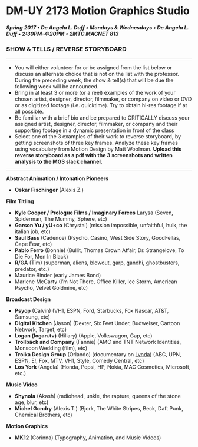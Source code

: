 # DM-UY 2173 Motion Graphics Studio

##### Spring 2017 • De Angela L. Duff • Mondays & Wednesdays • De Angela L. Duff • 2:30PM-4:20PM • 2MTC MAGNET 813

### SHOW & TELLS / REVERSE STORYBOARD

---

* You will either volunteer for or be assigned from the list below or discuss an alternate choice that is not on the list with the professor. During the preceding week, the show & tell(s) that will be due the following week will be announced. 
* Bring in at least 3 or more (or a reel) examples of the work of your chosen artist, designer, director, filmmaker, or company on video or DVD or as digitized footage (i.e. quicktime). Try to obtain hi-res footage if at all possible.
* Be familiar with a brief bio and be prepared to CRITICALLY discuss your assigned artist, designer, director, filmmaker, or company and their supporting footage in a dynamic presentation in front of the class
* Select one of the 3 examples of their work to reverse storyboard, by getting screenshots of three key frames. Analyze these key frames using vocabulary from Motion Design by Matt Woolman. **Upload this reverse storyboard as a pdf with the 3 screenshots and written analysis to the MGS slack channel.**

---

**Abstract Animation / Intonation Pioneers**
* **Oskar Fischinger** (Alexis Z.)

**Film Titling**
* **Kyle Cooper / Prologue Films / Imaginary Forces** Larysa
(Seven, Spiderman, The Mummy, Sphere, etc)
* **Garson Yu / yU+co** (Chrystal)
(mission impossible, unfaithful, hulk, the italian job, etc)
* **Saul Bass** (Cadence)
(Psycho, Casino, West Side Story, GoodFellas, Cape Fear, etc)
* **Pablo Ferro** (Bonnie)
(Bullit, Thomas Crown Affair, Dr. Strangelove, To Die For, Men In Black)
* **R/GA** (Tim)
(superman, aliens, blowout, garp, gandhi, ghostbusters, predator, etc.)
* Maurice Binder
(early James Bond)
* Marlene McCarty
(I’m Not There, Office Killer, Ice Storm, American Psycho, Velvet Goldmine, etc)

**Broadcast Design**
* **Psyop** (Calvin)
(VH1, ESPN, Ford, Starbucks, Fox Nascar, AT&T, Samsung, etc)
* **Digital Kitchen** (Jason)
(Dexter, Six Feet Under, Budweiser, Cartoon Network, Target, etc)
* **Logan (logan.tv)** (Hillary)
(Apple, Volkswagon, Gap, etc)
* **Trollbäck and Company** (Fannie)
(AMC and TNT Network Identities, Monsoon Wedding (film), etc)
* **Troika Design Group** (Orlando) (documentary on [Lynda](http://nyu.edu/lynda))
(ABC, UPN, ESPN, E!, Fox, MTV, VH1, Style, Comedy Central, etc)
* **Los York** (Angela)
(Honda, Pepsi, HP, Nokia, MAC Cosmetics, Microsoft, etc.)

**Music Video**
* **Shynola** (Akash)
(radiohead, unkle, the rapture, queens of the stone age, blur, etc)
* **Michel Gondry** (Alexis T.)
(Bjork, The White Stripes, Beck, Daft Punk, Chemical Brothers, etc)

**Motion Graphics**
* **MK12** (Corinna)
(Typography, Animation, and Music Videos)